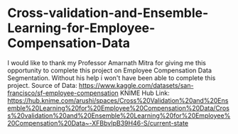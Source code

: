 # Cross-validation-and-Ensemble-Learning-for-Employee-Compensation-Data
I would like to thank my Professor Amarnath Mitra for giving me this opportunity to complete this project on Employee Compensation Data Segmentation. Without his help i won't have been able to complete this project. 
Source of Data: 
https://www.kaggle.com/datasets/san-francisco/sf-employee-compensation 
KNIME Hub Link:
https://hub.knime.com/arushi/spaces/Cross%20Validation%20and%20Ensemble%20Learning%20for%20Employee%20Compensation%20Data/Cross%20validation%20and%20Ensemble%20Learning%20for%20Employee%20Compensation%20Data~-XFBbvIpB39H46-S/current-state
